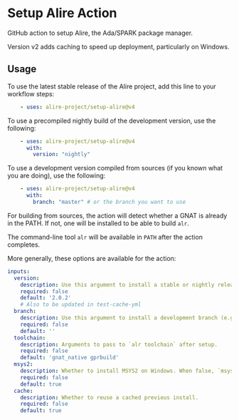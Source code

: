 # Setup Alire Action

GitHub action to setup Alire, the Ada/SPARK package manager.

Version v2 adds caching to speed up deployment, particularly on Windows.

## Usage

To use the latest stable release of the Alire project, add this line to your workflow steps:
```yaml
    - uses: alire-project/setup-alire@v4
```

To use a precompiled nightly build of the development version, use the following:
```yaml
    - uses: alire-project/setup-alire@v4
      with:
        version: "nightly"
```

To use a development version compiled from sources (if you known what
you are doing), use the following:
```yaml
    - uses: alire-project/setup-alire@v4
      with:
        branch: "master" # or the branch you want to use
```

For building from sources, the action will detect whether a GNAT is already in
the PATH. If not, one will be installed to be able to build `alr`.

The command-line tool `alr` will be available in `PATH` after the action
completes.

More generally, these options are available for the action:

```yaml
inputs:
  version:
    description: Use this argument to install a stable or nightly release. Use a version number without v prefix, e.g., 1.0.1, 1.1.0, or 'nightly'. This argument will be ignored if a branch argument is supplied. Defaults to the latest stable release.
    required: false
    default: '2.0.2'
    # Also to be updated in test-cache-yml
  branch:
    description: Use this argument to install a development branch (e.g., master).
    required: false
    default: ''
  toolchain:
    description: Arguments to pass to `alr toolchain` after setup.
    required: false
    default: 'gnat_native gprbuild'
  msys2:
    description: Whether to install MSYS2 on Windows. When false, `msys2.do_not_install` will be set to true in alr's settings.
    required: false
    default: true
  cache:
    description: Whether to reuse a cached previous install.
    required: false
    default: true
```
